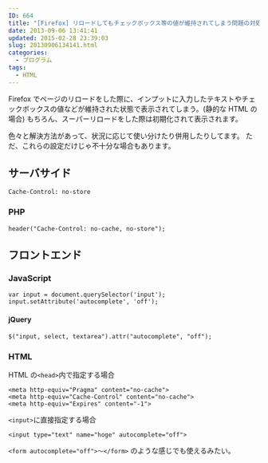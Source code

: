 ```yaml
---
ID: 664
title: "[Firefox] リロードしてもチェックボックス等の値が維持されてしまう問題の対処法"
date: 2013-09-06 13:41:41
updated: 2015-02-28 23:39:03
slug: 20130906134141.html
categories:
  - プログラム
tags:
  - HTML
---
```


Firefox でページのリロードをした際に、インプットに入力したテキストやチェックボックスの値などが維持された状態で表示されてしまう。(静的な HTML の場合)
もちろん、スーパーリロードをした際は初期化されて表示されます。

色々と解決方法があって、状況に応じて使い分けたり併用したりしてます。
ただ、これらの設定だけじゃ不十分な場合もあります。

## サーバサイド

```
Cache-Control: no-store
```

### PHP

```language-php
header("Cache-Control: no-cache, no-store");
```

## フロントエンド

### JavaScript

```language-js
var input = document.querySelector('input');
input.setAttribute('autocomplete', 'off');
```

#### jQuery

```language-js
$("input, select, textarea").attr("autocomplete", "off");
```

### HTML

HTML の`<head>`内で指定する場合

```language-html
<meta http-equiv="Pragma" content="no-cache">
<meta http-equiv="Cache-Control" content="no-cache">
<meta http-equiv="Expires" content="-1">
```

`<input>`に直接指定する場合

```language-html
<input type="text" name="hoge" autocomplete="off">
```

`<form autocomplete="off">～</form>` のような感じでも使えるみたい。

